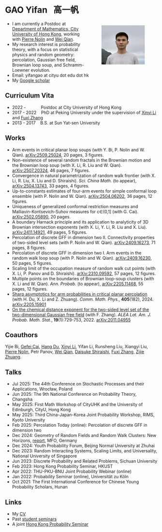 # GAO Yifan &nbsp; 高一帆

- <img src="Files/jiufen.jpg" alt="selfie" style="float:right;zoom:14%;margin:100px 300px;"/>I am currently a Postdoc at [Department of Mathematics, City University of Hong Kong](https://www.cityu.edu.hk/ma/), working with [Pierre Nolin](https://www.cityu.edu.hk/stfprofile/bpmnolin.htm) and [Wei Qian](https://qian.perso.math.cnrs.fr/).
- My research interest is probability theory, with a focus on statistical physics and random geometry: percolation, Gaussian free field, Brownian loop soup, and Schramm-Loewner evolution.
- Email: yifangao at cityu dot edu dot hk
- My [Google scholar](https://scholar.google.com/citations?user=ppG-FbgAAAAJ&hl=en)

## Curriculum Vita

- 2022 -  &emsp;&emsp;&ensp;&ensp; Postdoc at City University of Hong Kong
- 2017 - 2022 &nbsp;&nbsp; PhD at Peking University under the supervision of [Xinyi Li](http://faculty.bicmr.pku.edu.cn/~xinyili/) and [Fuxi Zhang](https://www.math.pku.edu.cn/teachers/zhangfxi/eindex.htm)  
- 2013 - 2017 &nbsp;&nbsp; B.S. at Sun Yat-sen University

## Works
- Arm events in critical planar loop soups (with Y. Bi, P. Nolin and W. Qian). [arXiv:2509.25024](https://arxiv.org/abs/2509.25024), 20 pages, 3 figures.
- Non-existence of several random fractals in the Brownian motion and the Brownian loop soup (with X. Li, R. Liu and W. Qian). [arXiv:2507.20324](https://arxiv.org/abs/2507.20324), 46 pages, 7 figures. 
- Convergence in natural parametrization of random walk frontier (with X. Li, R. Liu, X. Liu and D. Shiraishi). *Sci. China Math.* (to appear), [arXiv:2504.13743](https://arxiv.org/abs/2504.13743), 33 pages, 4 figures. 
- Up-to-constants estimates of four-arm events for simple conformal loop ensemble (with P. Nolin and W. Qian). [arXiv:2504.06202](https://arxiv.org/abs/2504.06202), 36 pages, 12 figures.
- Uniqueness of generalized conformal restriction measures and Malliavin-Kontsevich-Suhov measures for c∈(0,1] (with G. Cai). [arXiv:2502.05890](https://arxiv.org/abs/2502.05890), 20 pages.
- A boundary Harnack principle and its application to analyticity of 3D Brownian intersection exponents (with X. Li, Y. Li, R. Liu and X. Liu). [arXiv:2411.14921](https://arxiv.org/abs/2411.14921), 49 pages, 5 figures.
- Percolation of discrete GFF in dimension two II. Connectivity properties of two-sided level sets (with P. Nolin and W. Qian). [arXiv:2409.16273](https://arxiv.org/abs/2409.16273), 71 pages, 8 figures.
- Percolation of discrete GFF in dimension two I. Arm events in the random walk loop soup (with P. Nolin and W. Qian). [arXiv:2409.16230](https://arxiv.org/abs/2409.16230), 50 pages, 5 figures.
- Scaling limit of the occupation measure of random walk cut points (with X. Li, P. Panov and D. Shiraishi). [arXiv:2310.09592](https://arxiv.org/abs/2310.09592), 57 pages, 12 figures.
- Multiple points on the boundaries of Brownian loop-soup clusters (with X. Li and W. Qian). *Ann. Probab.* (to appear), [arXiv:2205.11468](https://arxiv.org/abs/2205.11468), 55 pages, 12 figures. 
- [Sharp asymptotics for arm probabilities in critical planar percolation](https://link.springer.com/article/10.1007/s00220-024-05028-0) (with H. Du, X. Li and Z. Zhuang). *Comm. Math. Phys.*, **405**(182), 2024. [arXiv:2205.15901](https://arxiv.org/abs/2205.15901)
- [On the chemical distance exponent for the two-sided level set of the two-dimensional Gaussian free field](https://alea.impa.br/articles/v19/19-28.pdf) (with F. Zhang). *ALEA Lat. Am. J. Probab. Math. Stat.*, **19**(1):729-753, 2022. [arXiv:2011.04955](https://arxiv.org/abs/2011.04955)


## Coauthors

Yijie Bi, [Gefei Cai](https://gefei-cai.github.io/), [Hang Du](https://hangdu2000.github.io/MyHomePage/), [Xinyi Li](http://faculty.bicmr.pku.edu.cn/~xinyili/), Yifan Li, Runsheng Liu, Xiangyi Liu, [Pierre Nolin](https://www.cityu.edu.hk/stfprofile/bpmnolin.htm), Petr Panov, [Wei Qian](https://qian.perso.math.cnrs.fr/), [Daisuke Shiraishi](https://kdb.iimc.kyoto-u.ac.jp/profile/en.f6a26c885ba820ce.html), [Fuxi Zhang](https://www.math.pku.edu.cn/teachers/zhangfxi/eindex.htm), [Zijie Zhuang](https://zijie123123.github.io/).


## Talks
- Jul 2025: The 44th Conference on Stochastic Processes and their Applications, Wrocław, Poland
- Jun 2025: The 9th National Conference on Probability Theory, Changsha
- May 2025: First Math Workshop of CityUHK and the University of Edinburgh, CityU, Hong Kong
- May 2025: Third China-Japan-Korea Joint Probability Workshop, RIMS, Kyoto University
- Feb 2025: Percolation Today (online): Percolation of discrete GFF in dimension two
- Dec 2024: Geometry of Random Fields and Random Walk Clusters: New Horizons, [report](Files/Ober_report.pdf), MFO, Germany
- Dec 2024: Youth Probability Forum, Beijing Normal University at Zhuhai
- Dec 2023: Random Interacting Systems, Scaling Limits, and Universality, National University of Singapore
- Jun 2023: Discrete Probability and Related Problems, Sichuan University
- Feb 2023: Hong Kong Probability Seminar, HKUST
- Apr 2022: THU-PKU-BNU Joint Probability Webinar (online)
- Jan 2022: Probability Seminar (online), Universität zu Köln
- Oct 2021: The First International Conference for Chinese Young Probability Scholars, Hunan


## Links
- My [CV](Files/CV.pdf)
- Past [student seminars](Files/seminars.html)
- A joint [Hong Kong Probability Seminar](https://sites.google.com/site/hkprobability/) 

